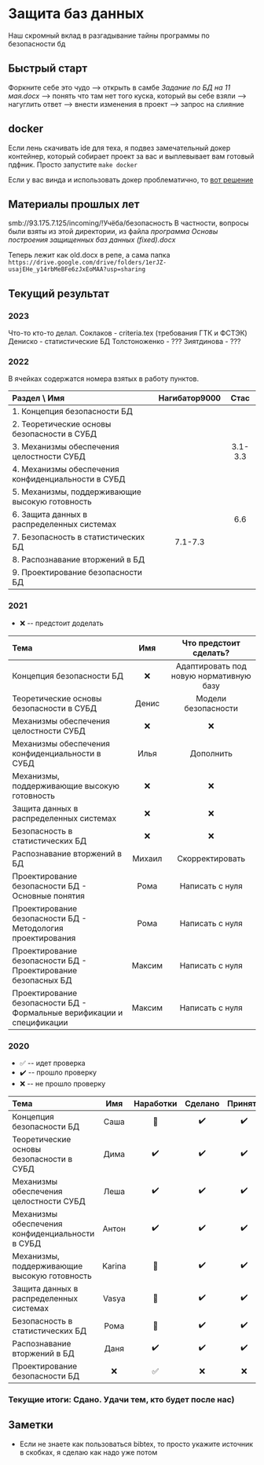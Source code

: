 # Защита баз данных

Наш скромный вклад в разгадывание тайны программы по безопасности бд

## Быстрый старт

Форкните себе это чудо --> открыть в самбе *Задание по БД на 11 мая.docx* --> понять что там нет того куска, который вы себе взяли --> нагуглить ответ --> внести изменения в проект --> запрос на слияние

## docker

Если лень скачивать ide для теха, я подвез замечательный докер контейнер, который собирает проект за вас и выплевывает вам готовый пдфник. Просто запустите `make docker`

Если у вас винда и использовать докер проблематично, то [вот решение](https://ubuntu.com/tutorials/tutorial-install-ubuntu-desktop#1-overview)

## Материалы прошлых лет

smb://93.175.7.125/incoming/!Учёба/безопасность
В частности, вопросы были взяты из этой директории, из файла *программа Основы построения защищенных баз данных (fixed).docx*

Теперь лежит как old.docx в репе, а сама папка ```https://drive.google.com/drive/folders/1erJZ-usajEHe_y14rbMeBFe6zJxEoMAA?usp=sharing```

## Текущий результат

### 2023

Что-то кто-то делал. 
Соклаков - criteria.tex (требования ГТК и ФСТЭК)
Дениско - статистические БД
Толстоноженко - ???
Зиятдинова - ???

### 2022

В ячейках содержатся номера взятых в работу пунктов.

| Раздел \ Имя                                       | Нагибатор9000 | Стас    |
|:---------------------------------------------------|:-------------:|:-------:|
| 1. Концепция безопасности БД                       |               |         |
| 2. Теоретические основы безопасности в СУБД        |               |         |
| 3. Механизмы обеспечения целостности СУБД          |               | 3.1-3.3 |
| 4. Механизмы обеспечения конфиденциальности в СУБД |               |         |
| 5. Механизмы, поддерживающие высокую готовность    |               |         |
| 6. Защита данных в распределенных системах         |               |   6.6   |
| 7. Безопасность в статистических БД                | 7.1-7.3       |         |
| 8. Распознавание вторжений в БД                    |               |         |
| 9. Проектирование безопасности БД                  |               |         |

### 2021

* :x: -- предстоит доделать

| Тема | Имя | Что предстоит сделать? |
| :--- | :-: | :--------------------: |
| Концепция безопасности БД                       | :x: | Адаптировать под новую нормативную базу |
| Теоретические основы безопасности в СУБД        | Денис | Модели безопасности |
| Механизмы обеспечения целостности СУБД          | :x: | :x: |
| Механизмы обеспечения конфиденциальности в СУБД | Илья | Дополнить |
| Механизмы, поддерживающие высокую готовность    | :x: | :x: |
| Защита данных в распределенных системах         | :x: | :x: |
| Безопасность в статистических БД                | :x: | :x: |
| Распознавание вторжений в БД                    | Михаил | Скорректировать |
| Проектирование безопасности БД - Основные понятия | Рома | Написать с нуля |
| Проектирование безопасности БД - Методология проектирования | Рома | Написать с нуля |
| Проектирование безопасности БД - Проектирование безопасных БД | Максим | Написать с нуля |
| Проектирование безопасности БД - Формальные верификации и спецификации | Максим | Написать с нуля |

### 2020

* :white_check_mark: -- идет проверка
* :heavy_check_mark: -- прошло проверку
* :x: -- не прошло проверку

| Тема | Имя | Наработки | Сделано | Принято |
| :--- | :-: | :--------:| :-----: | :-----: |
| Концепция безопасности БД                       | Саша | :poop: | :heavy_check_mark: | :heavy_check_mark: |
| Теоретические основы безопасности в СУБД        | Дима | :heavy_check_mark: | :heavy_check_mark: | :heavy_check_mark: |
| Механизмы обеспечения целостности СУБД          | Леша | :heavy_check_mark: | :heavy_check_mark: | :heavy_check_mark: |
| Механизмы обеспечения конфиденциальности в СУБД | Антон | :heavy_check_mark: | :heavy_check_mark: | :heavy_check_mark: |
| Механизмы, поддерживающие высокую готовность    | Karina | :poop: | :heavy_check_mark: | :heavy_check_mark: |
| Защита данных в распределенных системах         | Vasya | :poop: | :heavy_check_mark: | :heavy_check_mark: |
| Безопасность в статистических БД                | Рома | :poop: | :heavy_check_mark: | :heavy_check_mark: |
| Распознавание вторжений в БД                    | Даня | :heavy_check_mark: | :heavy_check_mark: | :heavy_check_mark: |
| Проектирование безопасности БД                  | :x: | :white_check_mark: | :x: | :x: |

### Текущие итоги: Сдано. Удачи тем, кто будет после нас)

## Заметки

* Если не знаете как пользоваться bibtex, то просто укажите источник в скобках, я сделаю как надо уже потом
